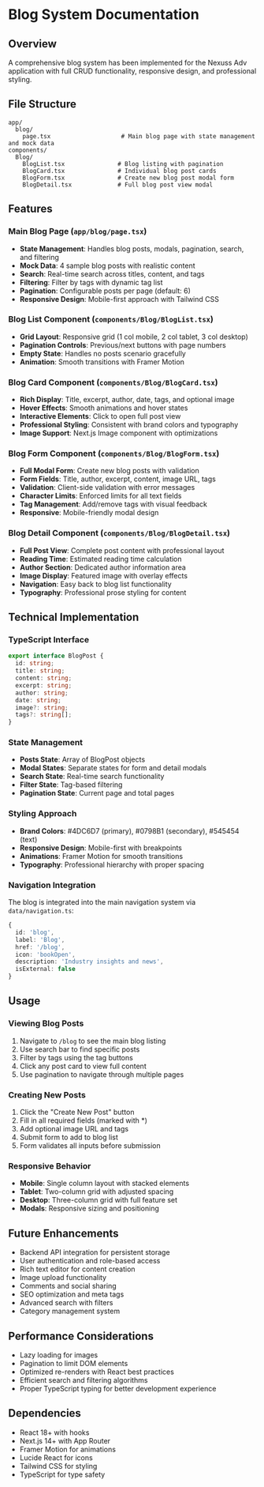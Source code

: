 # Blog System Documentation

## Overview
A comprehensive blog system has been implemented for the Nexuss Adv application with full CRUD functionality, responsive design, and professional styling.

## File Structure
```
app/
  blog/
    page.tsx                    # Main blog page with state management and mock data
components/
  Blog/
    BlogList.tsx               # Blog listing with pagination
    BlogCard.tsx               # Individual blog post cards
    BlogForm.tsx               # Create new blog post modal form
    BlogDetail.tsx             # Full blog post view modal
```

## Features

### Main Blog Page (`app/blog/page.tsx`)
- **State Management**: Handles blog posts, modals, pagination, search, and filtering
- **Mock Data**: 4 sample blog posts with realistic content
- **Search**: Real-time search across titles, content, and tags
- **Filtering**: Filter by tags with dynamic tag list
- **Pagination**: Configurable posts per page (default: 6)
- **Responsive Design**: Mobile-first approach with Tailwind CSS

### Blog List Component (`components/Blog/BlogList.tsx`)
- **Grid Layout**: Responsive grid (1 col mobile, 2 col tablet, 3 col desktop)
- **Pagination Controls**: Previous/next buttons with page numbers
- **Empty State**: Handles no posts scenario gracefully
- **Animation**: Smooth transitions with Framer Motion

### Blog Card Component (`components/Blog/BlogCard.tsx`)
- **Rich Display**: Title, excerpt, author, date, tags, and optional image
- **Hover Effects**: Smooth animations and hover states
- **Interactive Elements**: Click to open full post view
- **Professional Styling**: Consistent with brand colors and typography
- **Image Support**: Next.js Image component with optimizations

### Blog Form Component (`components/Blog/BlogForm.tsx`)
- **Full Modal Form**: Create new blog posts with validation
- **Form Fields**: Title, author, excerpt, content, image URL, tags
- **Validation**: Client-side validation with error messages
- **Character Limits**: Enforced limits for all text fields
- **Tag Management**: Add/remove tags with visual feedback
- **Responsive**: Mobile-friendly modal design

### Blog Detail Component (`components/Blog/BlogDetail.tsx`)
- **Full Post View**: Complete post content with professional layout
- **Reading Time**: Estimated reading time calculation
- **Author Section**: Dedicated author information area
- **Image Display**: Featured image with overlay effects
- **Navigation**: Easy back to blog list functionality
- **Typography**: Professional prose styling for content

## Technical Implementation

### TypeScript Interface
```typescript
export interface BlogPost {
  id: string;
  title: string;
  content: string;
  excerpt: string;
  author: string;
  date: string;
  image?: string;
  tags?: string[];
}
```

### State Management
- **Posts State**: Array of BlogPost objects
- **Modal States**: Separate states for form and detail modals
- **Search State**: Real-time search functionality
- **Filter State**: Tag-based filtering
- **Pagination State**: Current page and total pages

### Styling Approach
- **Brand Colors**: #4DC6D7 (primary), #0798B1 (secondary), #545454 (text)
- **Responsive Design**: Mobile-first with breakpoints
- **Animations**: Framer Motion for smooth transitions
- **Typography**: Professional hierarchy with proper spacing

### Navigation Integration
The blog is integrated into the main navigation system via `data/navigation.ts`:
```typescript
{
  id: 'blog',
  label: 'Blog',
  href: '/blog',
  icon: 'bookOpen',
  description: 'Industry insights and news',
  isExternal: false
}
```

## Usage

### Viewing Blog Posts
1. Navigate to `/blog` to see the main blog listing
2. Use search bar to find specific posts
3. Filter by tags using the tag buttons
4. Click any post card to view full content
5. Use pagination to navigate through multiple pages

### Creating New Posts
1. Click the "Create New Post" button
2. Fill in all required fields (marked with *)
3. Add optional image URL and tags
4. Submit form to add to blog list
5. Form validates all inputs before submission

### Responsive Behavior
- **Mobile**: Single column layout with stacked elements
- **Tablet**: Two-column grid with adjusted spacing
- **Desktop**: Three-column grid with full feature set
- **Modals**: Responsive sizing and positioning

## Future Enhancements
- Backend API integration for persistent storage
- User authentication and role-based access
- Rich text editor for content creation
- Image upload functionality
- Comments and social sharing
- SEO optimization and meta tags
- Advanced search with filters
- Category management system

## Performance Considerations
- Lazy loading for images
- Pagination to limit DOM elements
- Optimized re-renders with React best practices
- Efficient search and filtering algorithms
- Proper TypeScript typing for better development experience

## Dependencies
- React 18+ with hooks
- Next.js 14+ with App Router
- Framer Motion for animations
- Lucide React for icons
- Tailwind CSS for styling
- TypeScript for type safety